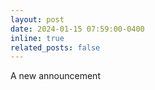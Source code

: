```yaml
---
layout: post
date: 2024-01-15 07:59:00-0400
inline: true
related_posts: false
---
```


A new announcement
